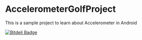 AccelerometerGolfProject
========================

This is a sample project to learn about Accelerometer in Android


[![Bitdeli Badge](https://d2weczhvl823v0.cloudfront.net/anujku/accelerometergolfproject/trend.png)](https://bitdeli.com/free "Bitdeli Badge")

